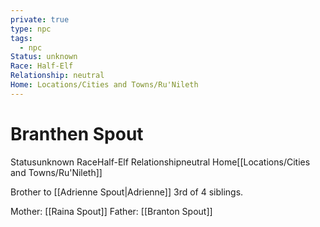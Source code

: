 ```yaml
---
private: true
type: npc
tags:
  - npc
Status: unknown
Race: Half-Elf
Relationship: neutral
Home: Locations/Cities and Towns/Ru'Nileth
---
```


# Branthen Spout

<span class="dataview inline-field"><span class="inline-field-key">Status</span><span class="inline-field-value">unknown</span></span>
<span class="dataview inline-field"><span class="inline-field-key">Race</span><span class="inline-field-value">Half-Elf</span></span>
<span class="dataview inline-field"><span class="inline-field-key">Relationship</span><span class="inline-field-value">neutral</span></span>
<span class="dataview inline-field"><span class="inline-field-key">Home</span><span class="inline-field-value">[[Locations/Cities and Towns/Ru'Nileth]]</span></span>

Brother to [[Adrienne Spout|Adrienne]]
3rd of 4 siblings.

Mother: [[Raina Spout]]
Father: [[Branton Spout]]